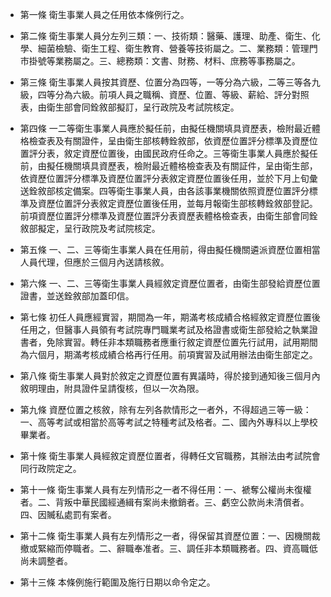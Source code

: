 * 第一條 衛生事業人員之任用依本條例行之。

* 第二條 衛生事業人員分左列三類：一、技術類：醫藥、護理、助產、衛生、化學、細菌檢驗、衛生工程、衛生教育、營養等技術屬之。二、業務類：管理門市掛號等業務屬之。三、總務類：文書、財務、材料、庶務等事務屬之。

* 第三條 衛生事業人員按其資歷、位置分為四等，一等分為六級，二等三等各九級，四等分為六級。前項人員之職稱、資歷、位置、等級、薪給、評分對照表，由衛生部會同銓敘部擬訂，呈行政院及考試院核定。

* 第四條 一二等衛生事業人員應於擬任前，由擬任機關填具資歷表，檢附最近體格檢查表及有關證件，呈由衛生部核轉銓敘部，依資歷位置評分標準及資歷位置評分表，敘定資歷位置後，由國民政府任命之。三等衛生事業人員應於擬任前，由擬任機關填具資歷表，檢附最近體格檢查表及有關証件，呈由衛生部，依資歷位置評分標準及資歷位置評分表敘定資歷位置後任用，並於下月上旬彙送銓敘部核定備案。四等衛生事業人員，由各該事業機關依照資歷位置評分標準及資歷位置評分表敘定資歷位置後任用，並每月報衛生部核轉銓敘部登記。前項資歷位置評分標準及資歷位置評分表資歷表體格檢查表，由衛生部會同銓敘部擬定，呈行政院及考試院核定。

* 第五條 一、二、三等衛生事業人員在任用前，得由擬任機關遴派資歷位置相當人員代理，但應於三個月內送請核敘。

* 第六條 一、二、三等衛生事業人員經敘定資歷位置者，由衛生部發給資歷位置證書，並送銓敘部加蓋印信。

* 第七條 初任人員應經實習，期間為一年，期滿考核成績合格經敘定資歷位置後任用之，但醫事人員領有考試院專門職業考試及格證書或衛生部發給之執業證書者，免除實習。轉任非本類職務者應重行敘定資歷位置先行試用，試用期間為六個月，期滿考核成績合格再行任用。前項實習及試用辦法由衛生部定之。

* 第八條 衛生事業人員對於敘定之資歷位置有異議時，得於接到通知後三個月內敘明理由，附具證件呈請復核，但以一次為限。

* 第九條 資歷位置之核敘，除有左列各款情形之一者外，不得超過三等一級：一、高等考試或相當於高等考試之特種考試及格者。二、國內外專科以上學校畢業者。

* 第十條 衛生事業人員經敘定資歷位置者，得轉任文官職務，其辦法由考試院會同行政院定之。

* 第十一條 衛生事業人員有左列情形之一者不得任用：一、褫奪公權尚未復權者。二、背叛中華民國經通緝有案尚未撤銷者。三、虧空公款尚未清償者。四、因贓私處罰有案者。

* 第十二條 衛生事業人員有左列情形之一者，得保留其資歷位置：一、因機關裁撤或緊縮而停職者。二、辭職奉准者。三、調任非本類職務者。四、資高職低尚未調整者。

* 第十三條 本條例施行範圍及施行日期以命令定之。

